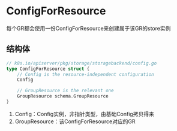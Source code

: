 # ConfigForResource
每个GR都会使用一份ConfigForResource来创建属于该GR的store实例

## 结构体
```go
// k8s.io/apiserver/pkg/storage/storagebackend/config.go
type ConfigForResource struct {
	// Config is the resource-independent configuration
	Config

	// GroupResource is the relevant one
	GroupResource schema.GroupResource
}
```
1. Config：Config实例，非指针类型，由基础Config拷贝得来
2. GroupResource：该ConfigForResource对应的GR